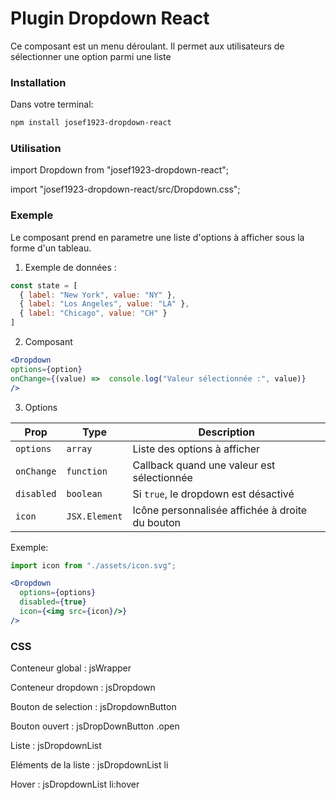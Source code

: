 # Plugin Dropdown React

Ce composant est un menu déroulant.
Il permet aux utilisateurs de sélectionner une option parmi une liste

### Installation ###

Dans votre terminal:

```bash
npm install josef1923-dropdown-react
```

### Utilisation ###

import Dropdown from "josef1923-dropdown-react";

import "josef1923-dropdown-react/src/Dropdown.css";

### Exemple ###

Le composant prend en parametre une liste d'options à afficher sous la forme d'un tableau.

1. Exemple de données :
```js
const state = [
  { label: "New York", value: "NY" },
  { label: "Los Angeles", value: "LA" },
  { label: "Chicago", value: "CH" }
]
```

2. Composant 

```jsx
<Dropdown 
options={option} 
onChange={(value) =>  console.log("Valeur sélectionnée :", value)}
/>
```

3. Options

| Prop       | Type         | Description                                      |
|------------|--------------|--------------------------------------------------|
| `options`  | `array`      | Liste des options à afficher                     |
| `onChange` | `function`   | Callback quand une valeur est sélectionnée       |
| `disabled` | `boolean`    | Si `true`, le dropdown est désactivé             |
| `icon`     | `JSX.Element`| Icône personnalisée affichée à droite du bouton  |

Exemple:

```jsx
import icon from "./assets/icon.svg";

<Dropdown 
  options={options} 
  disabled={true} 
  icon={<img src={icon}/>}
/>
```


### CSS ###

Conteneur global : jsWrapper


Conteneur dropdown : jsDropdown


Bouton de selection : jsDropdownButton


Bouton ouvert : jsDropDownButton .open


Liste : jsDropdownList


Eléments de la liste : jsDropdownList li


Hover : jsDropdownList li:hover